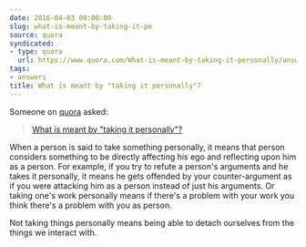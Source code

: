 ```yaml
---
date: 2016-04-03 00:00:00
slug: what-is-meant-by-taking-it-pe
source: quora
syndicated:
- type: quora
  url: https://www.quora.com/What-is-meant-by-taking-it-personally/answer/Roy-Tang
tags:
- answers
title: What is meant by "taking it personally"?
---
```


Someone on [quora](https://quora.com) asked:

> [What is meant by "taking it personally"?](https://www.quora.com/What-is-meant-by-taking-it-personally/answer/Roy-Tang)


When a person is said to take something personally, it means that person considers something to be directly affecting his ego and reflecting upon him as a person. For example, if you try to refute a person's arguments and he takes it personally, it means he gets offended by your counter-argument as if you were attacking him as a person instead of just his arguments. Or taking one's work personally means if there's a problem with your work you think there's a problem with you as person.

Not taking things personally means being able to detach ourselves from the things we interact with.